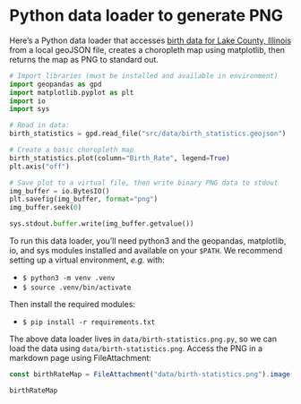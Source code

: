# Python data loader to generate PNG

Here’s a Python data loader that accesses [birth data for Lake County, Illinois](https://data-lakecountyil.opendata.arcgis.com/datasets/lakecountyil::birth-statistics/explore) from a local geoJSON file, creates a choropleth map using matplotlib, then returns the map as PNG to standard out.

```python
# Import libraries (must be installed and available in environment)
import geopandas as gpd
import matplotlib.pyplot as plt
import io
import sys

# Read in data:
birth_statistics = gpd.read_file("src/data/birth_statistics.geojson")

# Create a basic choropleth map
birth_statistics.plot(column="Birth_Rate", legend=True)
plt.axis("off")

# Save plot to a virtual file, then write binary PNG data to stdout
img_buffer = io.BytesIO()
plt.savefig(img_buffer, format="png")
img_buffer.seek(0)

sys.stdout.buffer.write(img_buffer.getvalue())
```

<div class="note">

To run this data loader, you’ll need python3 and the geopandas, matplotlib, io, and sys modules installed and available on your `$PATH`. We recommend setting up a virtual environment, _e.g._ with:

- `$ python3 -m venv .venv`
- `$ source .venv/bin/activate`

Then install the required modules:

- `$ pip install -r requirements.txt`

</div>

The above data loader lives in `data/birth-statistics.png.py`, so we can load the data using `data/birth-statistics.png`. Access the PNG in a markdown page using FileAttachment:

```js echo
const birthRateMap = FileAttachment("data/birth-statistics.png").image();
```

```js echo
birthRateMap
```
